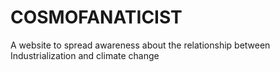 # COSMOFANATICIST
A website to spread awareness about the relationship between Industrialization and climate change
